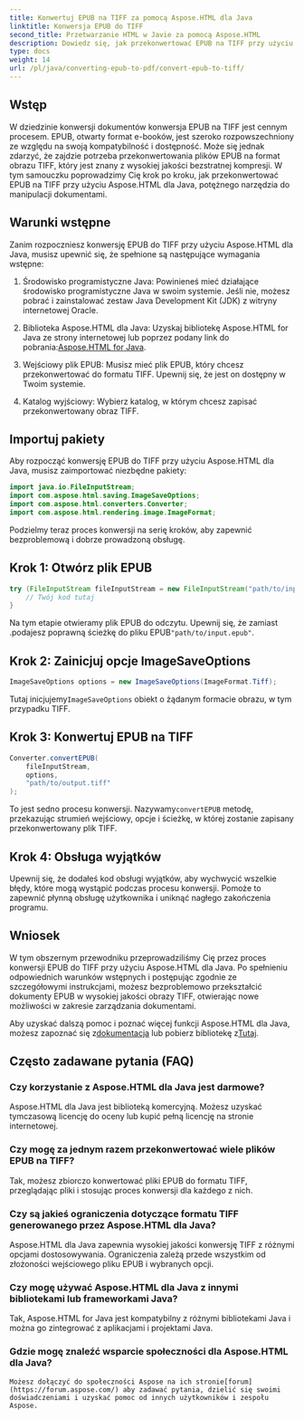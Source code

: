 ```yaml
---
title: Konwertuj EPUB na TIFF za pomocą Aspose.HTML dla Java
linktitle: Konwersja EPUB do TIFF
second_title: Przetwarzanie HTML w Javie za pomocą Aspose.HTML
description: Dowiedz się, jak przekonwertować EPUB na TIFF przy użyciu Aspose.HTML dla Java. Postępuj zgodnie z naszym szczegółowym przewodnikiem, aby uzyskać wysokiej jakości konwersję dokumentów.
type: docs
weight: 14
url: /pl/java/converting-epub-to-pdf/convert-epub-to-tiff/
---
```


## Wstęp

W dziedzinie konwersji dokumentów konwersja EPUB na TIFF jest cennym procesem. EPUB, otwarty format e-booków, jest szeroko rozpowszechniony ze względu na swoją kompatybilność i dostępność. Może się jednak zdarzyć, że zajdzie potrzeba przekonwertowania plików EPUB na format obrazu TIFF, który jest znany z wysokiej jakości bezstratnej kompresji. W tym samouczku poprowadzimy Cię krok po kroku, jak przekonwertować EPUB na TIFF przy użyciu Aspose.HTML dla Java, potężnego narzędzia do manipulacji dokumentami.

## Warunki wstępne

Zanim rozpoczniesz konwersję EPUB do TIFF przy użyciu Aspose.HTML dla Java, musisz upewnić się, że spełnione są następujące wymagania wstępne:

1. Środowisko programistyczne Java: Powinieneś mieć działające środowisko programistyczne Java w swoim systemie. Jeśli nie, możesz pobrać i zainstalować zestaw Java Development Kit (JDK) z witryny internetowej Oracle.

2.  Biblioteka Aspose.HTML dla Java: Uzyskaj bibliotekę Aspose.HTML for Java ze strony internetowej lub poprzez podany link do pobrania:[Aspose.HTML for Java](https://releases.aspose.com/html/java/).

3. Wejściowy plik EPUB: Musisz mieć plik EPUB, który chcesz przekonwertować do formatu TIFF. Upewnij się, że jest on dostępny w Twoim systemie.

4. Katalog wyjściowy: Wybierz katalog, w którym chcesz zapisać przekonwertowany obraz TIFF.

## Importuj pakiety

Aby rozpocząć konwersję EPUB do TIFF przy użyciu Aspose.HTML dla Java, musisz zaimportować niezbędne pakiety:

```java
import java.io.FileInputStream;
import com.aspose.html.saving.ImageSaveOptions;
import com.aspose.html.converters.Converter;
import com.aspose.html.rendering.image.ImageFormat;
```

Podzielmy teraz proces konwersji na serię kroków, aby zapewnić bezproblemową i dobrze prowadzoną obsługę.


## Krok 1: Otwórz plik EPUB

```java
try (FileInputStream fileInputStream = new FileInputStream("path/to/input.epub")) {
    // Twój kod tutaj
}
```

Na tym etapie otwieramy plik EPUB do odczytu. Upewnij się, że zamiast .podajesz poprawną ścieżkę do pliku EPUB`"path/to/input.epub"`.

## Krok 2: Zainicjuj opcje ImageSaveOptions

```java
ImageSaveOptions options = new ImageSaveOptions(ImageFormat.Tiff);
```

 Tutaj inicjujemy`ImageSaveOptions` obiekt o żądanym formacie obrazu, w tym przypadku TIFF.

## Krok 3: Konwertuj EPUB na TIFF

```java
Converter.convertEPUB(
    fileInputStream,
    options,
    "path/to/output.tiff"
);
```

 To jest sedno procesu konwersji. Nazywamy`convertEPUB` metodę, przekazując strumień wejściowy, opcje i ścieżkę, w której zostanie zapisany przekonwertowany plik TIFF.

## Krok 4: Obsługa wyjątków

Upewnij się, że dodałeś kod obsługi wyjątków, aby wychwycić wszelkie błędy, które mogą wystąpić podczas procesu konwersji. Pomoże to zapewnić płynną obsługę użytkownika i uniknąć nagłego zakończenia programu.

## Wniosek

W tym obszernym przewodniku przeprowadziliśmy Cię przez proces konwersji EPUB do TIFF przy użyciu Aspose.HTML dla Java. Po spełnieniu odpowiednich warunków wstępnych i postępując zgodnie ze szczegółowymi instrukcjami, możesz bezproblemowo przekształcić dokumenty EPUB w wysokiej jakości obrazy TIFF, otwierając nowe możliwości w zakresie zarządzania dokumentami.

Aby uzyskać dalszą pomoc i poznać więcej funkcji Aspose.HTML dla Java, możesz zapoznać się z[dokumentacja](https://reference.aspose.com/html/java/) lub pobierz bibliotekę z[Tutaj](https://releases.aspose.com/html/java/).

## Często zadawane pytania (FAQ)

### Czy korzystanie z Aspose.HTML dla Java jest darmowe?
   Aspose.HTML dla Java jest biblioteką komercyjną. Możesz uzyskać tymczasową licencję do oceny lub kupić pełną licencję na stronie internetowej.

### Czy mogę za jednym razem przekonwertować wiele plików EPUB na TIFF?
   Tak, możesz zbiorczo konwertować pliki EPUB do formatu TIFF, przeglądając pliki i stosując proces konwersji dla każdego z nich.

### Czy są jakieś ograniczenia dotyczące formatu TIFF generowanego przez Aspose.HTML dla Java?
   Aspose.HTML dla Java zapewnia wysokiej jakości konwersję TIFF z różnymi opcjami dostosowywania. Ograniczenia zależą przede wszystkim od złożoności wejściowego pliku EPUB i wybranych opcji.

### Czy mogę używać Aspose.HTML dla Java z innymi bibliotekami lub frameworkami Java?
   Tak, Aspose.HTML for Java jest kompatybilny z różnymi bibliotekami Java i można go zintegrować z aplikacjami i projektami Java.

### Gdzie mogę znaleźć wsparcie społeczności dla Aspose.HTML dla Java?
    Możesz dołączyć do społeczności Aspose na ich stronie[forum](https://forum.aspose.com/) aby zadawać pytania, dzielić się swoimi doświadczeniami i uzyskać pomoc od innych użytkowników i zespołu Aspose.
